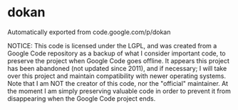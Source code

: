 # dokan
Automatically exported from code.google.com/p/dokan

NOTICE: This code is licensed under the LGPL, and was created from a Google Code repository as a backup of what I consider important code, to preserve the project when Google Code goes offline. It appears this project has been abandoned (not updated since 2011), and if necessary; I will take over this project and maintain compatibility with newer operating systems.
Note that I am NOT the creator of this code, nor the "official" maintainer. At the moment I am simply preserving valuable code in order to prevent it from disappearing when the Google Code project ends.
